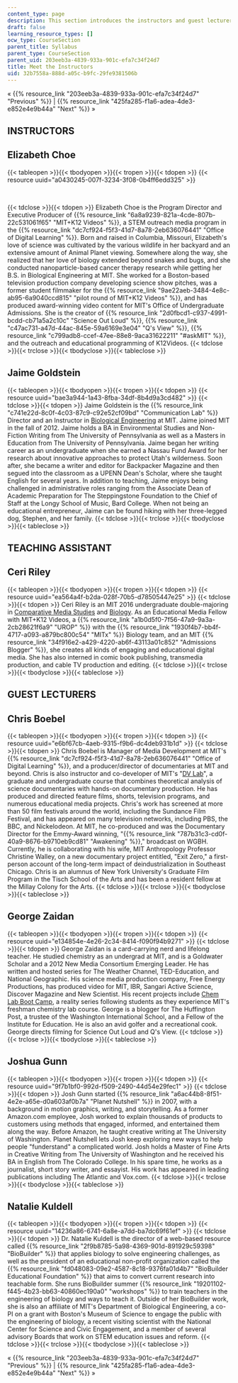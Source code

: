 ```yaml
---
content_type: page
description: This section introduces the instructors and guest lecturers of the course.
draft: false
learning_resource_types: []
ocw_type: CourseSection
parent_title: Syllabus
parent_type: CourseSection
parent_uid: 203eeb3a-4839-933a-901c-efa7c34f24d7
title: Meet the Instructors
uid: 32b7558a-888d-a05c-b9fc-29fe9381506b
---
```

« {{% resource_link "203eeb3a-4839-933a-901c-efa7c34f24d7" "Previous" %}} | {{% resource_link "425fa285-f1a6-adea-4de3-e852e4e9b44a" "Next" %}} »

## INSTRUCTORS

## Elizabeth Choe

{{< tableopen >}}{{< tbodyopen >}}{{< tropen >}}{{< tdopen >}}
{{< resource uuid="a0430245-007f-3234-3f08-0b4ff6edd325" >}}

 

{{< tdclose >}}{{< tdopen >}}
Elizabeth Choe is the Program Director and Executive Producer of {{% resource_link "6a8a9239-821a-4cde-807b-22c531061f65" "MIT+K12 Videos" %}}, a STEM outreach media program in the {{% resource_link "dc7cf924-f5f3-41d7-8a78-2eb636076441" "Office of Digital Learning" %}}. Born and raised in Columbia, Missouri, Elizabeth's love of science was cultivated by the various wildlife in her backyard and an extensive amount of Animal Planet viewing. Somewhere along the way, she realized that her love of biology extended beyond snakes and bugs, and she conducted nanoparticle-based cancer therapy research while getting her B.S. in Biological Engineering at MIT. She worked for a Boston-based television production company developing science show pitches, was a former student filmmaker for the {{% resource_link "9ae22aeb-3484-4e8c-ab95-6a9040ccd815" "pilot round of MIT+K12 Videos" %}}, and has produced award-winning video content for MIT's Office of Undergraduate Admissions. She is the creator of {{% resource_link "2d0fbcd1-c937-4991-bcdd-cb71a5a2c10c" "Science Out Loud" %}}, {{% resource_link "c47ac731-a47d-44ac-845e-59a6169e3e04" "Q's View" %}}, {{% resource_link "c799adb8-ccef-47ee-88e8-9aca31622211" "#askMIT" %}}, and the outreach and educational programming of K12Videos.
{{< tdclose >}}{{< trclose >}}{{< tbodyclose >}}{{< tableclose >}}

## Jaime Goldstein

{{< tableopen >}}{{< tbodyopen >}}{{< tropen >}}{{< tdopen >}}
{{< resource uuid="bae3a944-1a43-8fba-34df-8b4d9a3cd482" >}}
{{< tdclose >}}{{< tdopen >}}
Jaime Goldstein is the {{% resource_link "c741e22d-8c0f-4c03-87c9-c92e52cf09bd" "Communication Lab" %}} Director and an Instructor in [Biological Engineering](/courses/biological-engineering/) at MIT. Jaime joined MIT in the fall of 2012. Jaime holds a BA in Environmental Studies and Non-Fiction Writing from The University of Pennsylvania as well as a Masters in Education from The University of Pennsylvania. Jaime began her writing career as an undergraduate when she earned a Nassau Fund Award for her research about innovative approaches to protect Utah's wilderness. Soon after, she became a writer and editor for Backpacker Magazine and then segued into the classroom as a UPENN Dean's Scholar, where she taught English for several years. In addition to teaching, Jaime enjoys being challenged in administrative roles ranging from the Associate Dean of Academic Preparation for The Steppingstone Foundation to the Chief of Staff at the Longy School of Music, Bard College. When not being an educational entrepreneur, Jaime can be found hiking with her three-legged dog, Stephen, and her family.
{{< tdclose >}}{{< trclose >}}{{< tbodyclose >}}{{< tableclose >}}

## TEACHING ASSISTANT

## Ceri Riley

{{< tableopen >}}{{< tbodyopen >}}{{< tropen >}}{{< tdopen >}}
{{< resource uuid="ea564a4f-b2da-028f-70b5-d78505447e25" >}}
{{< tdclose >}}{{< tdopen >}}
Ceri Riley is an MIT 2016 undergraduate double-majoring in [Comparative Media Studies](/courses/comparative-media-studies-writing/) and [Biology](/courses/biology/). As an Educational Media Fellow with MIT+K12 Videos, a {{% resource_link "a1b0d5f0-7f56-47a9-9a3a-2cb28621f6a9" "UROP" %}} with the {{% resource_link "1930f4b7-bb4f-4717-a093-a879bc800c54" "MITx" %}} Biology team, and an MIT {{% resource_link "34f916e2-a429-4220-ab6f-43113a01c852" "Admissions Blogger" %}}, she creates all kinds of engaging and educational digital media. She has also interned in comic book publishing, transmedia production, and cable TV production and editing.
{{< tdclose >}}{{< trclose >}}{{< tbodyclose >}}{{< tableclose >}}

## GUEST LECTURERS

## Chris Boebel

{{< tableopen >}}{{< tbodyopen >}}{{< tropen >}}{{< tdopen >}}
{{< resource uuid="e6bf67cb-4aeb-9315-f9b6-dc4deb931b1d" >}}
{{< tdclose >}}{{< tdopen >}}
Chris Boebel is Manager of Media Development at MIT's {{% resource_link "dc7cf924-f5f3-41d7-8a78-2eb636076441" "Office of Digital Learning" %}}, and a producer/director of documentaries at MIT and beyond. Chris is also instructor and co-developer of MIT's "[DV Lab](/courses/21a-550j-dv-lab-documenting-science-through-video-and-new-media-fall-2012)", a graduate and undergraduate course that combines theoretical analysis of science documentaries with hands-on documentary production. He has produced and directed feature films, shorts, television programs, and numerous educational media projects. Chris's work has screened at more than 50 film festivals around the world, including the Sundance Film Festival, and has appeared on many television networks, including PBS, the BBC, and Nickelodeon. At MIT, he co-produced and was the Documentary Director for the Emmy-Award winning, "{{% resource_link "787b31c3-cd0f-40a9-8676-b9710eb9cd81" "Awakening" %}}," broadcast on WGBH. Currently, he is collaborating with his wife, MIT Anthropology Professor Christine Walley, on a new documentary project entitled, "Exit Zero," a first-person account of the long-term impact of deindustrialization in Southeast Chicago. Chris is an alumnus of New York University's Graduate Film Program in the Tisch School of the Arts and has been a resident fellow at the Millay Colony for the Arts.
{{< tdclose >}}{{< trclose >}}{{< tbodyclose >}}{{< tableclose >}}

## George Zaidan

{{< tableopen >}}{{< tbodyopen >}}{{< tropen >}}{{< tdopen >}}
{{< resource uuid="e134854e-4e26-2c34-8414-f090f94b9271" >}}
{{< tdclose >}}{{< tdopen >}}
George Zaidan is a card-carrying nerd and lifelong teacher. He studied chemistry as an undergrad at MIT, and is a Goldwater Scholar and a 2012 New Media Consortium Emerging Leader. He has written and hosted series for The Weather Channel, TED-Education, and National Geographic. His science media production company, Free Energy Productions, has produced video for MIT, IBR, Sangari Active Science, Discover Magazine and New Scientist. His recent projects include [Chem Lab Boot Camp](/high-school/chemistry/chemistry-lab-boot-camp/), a reality series following students as they experience MIT's freshman chemistry lab course. George is a blogger for The Huffington Post, a trustee of the Washington International School, and a Fellow of the Institute for Education. He is also an avid golfer and a recreational cook. George directs filming for Science Out Loud and Q's View.
{{< tdclose >}}{{< trclose >}}{{< tbodyclose >}}{{< tableclose >}}

## Joshua Gunn

{{< tableopen >}}{{< tbodyopen >}}{{< tropen >}}{{< tdopen >}}
{{< resource uuid="9f7b1bf0-992d-f509-2490-44d54e29fec1" >}}
{{< tdclose >}}{{< tdopen >}}
Josh Gunn started {{% resource_link "a6ac44b8-8f51-4e2e-a65e-d0a603af0b7a" "Planet Nutshell" %}} in 2007, with a background in motion graphics, writing, and storytelling. As a former Amazon.com employee, Josh worked to explain thousands of products to customers using methods that engaged, informed, and entertained them along the way. Before Amazon, he taught creative writing at The University of Washington. Planet Nutshell lets Josh keep exploring new ways to help people "funderstand" a complicated world. Josh holds a Master of Fine Arts in Creative Writing from The University of Washington and he received his BA in English from The Colorado College. In his spare time, he works as a journalist, short story writer, and essayist. His work has appeared in leading publications including The Atlantic and Vox.com.
{{< tdclose >}}{{< trclose >}}{{< tbodyclose >}}{{< tableclose >}}

## Natalie Kuldell

{{< tableopen >}}{{< tbodyopen >}}{{< tropen >}}{{< tdopen >}}
{{< resource uuid="14236a86-6741-6a8e-a7dd-ba7dc69f61ef" >}}
{{< tdclose >}}{{< tdopen >}}
Dr. Natalie Kuldell is the director of a web-based resource called {{% resource_link "2f9b8785-5a98-4369-901d-891929c59398" "BioBuilder" %}} that applies biology to solve engineering challenges, as well as the president of an educational non-profit organization called the {{% resource_link "fd048083-09e2-4587-8c18-9376fa01d4b7" "BioBuilder Educational Foundation" %}} that aims to convert current research into teachable form. She runs BioBuilder summer {{% resource_link "19201102-f445-4b23-bb63-40860ec190a0" "workshops" %}} to train teachers in the engineering of biology and ways to teach it. Outside of her BioBuilder work, she is also an affiliate of MIT's Department of Biological Engineering, a co-PI on a grant with Boston's Museum of Science to engage the public with the engineering of biology, a recent visiting scientist with the National Center for Science and Civic Engagement, and a member of several advisory Boards that work on STEM education issues and reform.
{{< tdclose >}}{{< trclose >}}{{< tbodyclose >}}{{< tableclose >}}

« {{% resource_link "203eeb3a-4839-933a-901c-efa7c34f24d7" "Previous" %}} | {{% resource_link "425fa285-f1a6-adea-4de3-e852e4e9b44a" "Next" %}} »